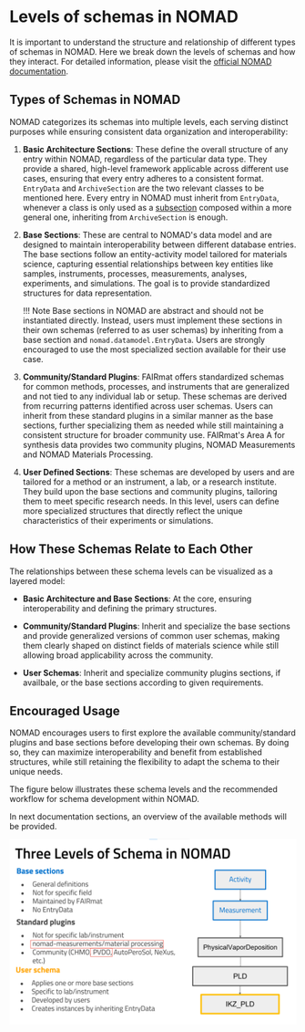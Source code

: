 # Levels of schemas in NOMAD

It is important to understand the structure and relationship of different types of schemas in NOMAD. Here we break down the levels of schemas and how they interact. For detailed information, please visit the [official NOMAD documentation](https://nomad-lab.eu/prod/v1/staging/docs/explanation/data.html#schema).

## Types of Schemas in NOMAD

NOMAD categorizes its schemas into multiple levels, each serving distinct purposes while ensuring consistent data organization and interoperability:

1. **Basic Architecture Sections**: These define the overall structure of any entry within NOMAD, regardless of the particular data type. They provide a shared, high-level framework applicable across different use cases, ensuring that every entry adheres to a consistent format. `EntryData` and `ArchiveSection` are the two relevant classes to be mentioned here.
Every entry in NOMAD must inherit from `EntryData`, whenever a class is only used as a [subsection](../reference/references.md#subsection) composed within a more general one, inheriting from `ArchiveSection` is enough.

2. **Base Sections**: These are central to NOMAD's data model and are designed to maintain interoperability between different database entries. The base sections follow an entity-activity model tailored for materials science, capturing essential relationships between key entities like samples, instruments, processes, measurements, analyses, experiments, and simulations. The goal is to provide standardized structures for data representation.


	!!! Note
        Base sections in NOMAD are abstract and should not be instantiated directly. Instead, users must implement these sections in their own schemas (referred to as user schemas) by inheriting from a base section and `nomad.datamodel.EntryData`. Users are strongly encouraged to use the most specialized section available for their use case.


3. **Community/Standard Plugins**: FAIRmat offers standardized schemas for common methods, processes, and instruments that are generalized and not tied to any individual lab or setup. These schemas are derived from recurring patterns identified across user schemas. Users can inherit from these standard plugins in a similar manner as the base sections, further specializing them as needed while still maintaining a consistent structure for broader community use.
FAIRmat's Area A for synthesis data provides two community plugins, NOMAD Measurements and NOMAD Materials Processing.

4. **User Defined Sections**: These schemas are developed by users and are tailored for a method or an instrument, a lab, or a research institute. They build upon the base sections and community plugins, tailoring them to meet specific research needs. In this level, users can define more specialized structures that directly reflect the unique characteristics of their experiments or simulations.

## How These Schemas Relate to Each Other

The relationships between these schema levels can be visualized as a layered model:

- **Basic Architecture and Base Sections**: At the core, ensuring interoperability and defining the primary structures.

- **Community/Standard Plugins**: Inherit and specialize the base sections and provide generalized versions of common user schemas, making them clearly shaped on distinct fields of materials science while still allowing broad applicability across the community.

- **User Schemas**: Inherit and specialize community plugins sections, if availbale, or the base sections according to given requirements.

## Encouraged Usage

NOMAD encourages users to first explore the available community/standard plugins and base sections before developing their own schemas. By doing so, they can maximize interoperability and benefit from established structures, while still retaining the flexibility to adapt the schema to their unique needs.

The figure below illustrates these schema levels and the recommended workflow for schema development within NOMAD.

In next documentation sections, an overview of the available methods will be provided.

![Levels of schema](../assets/levelsschema.png)
